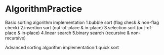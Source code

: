 # AlgorithmPractice

Basic sorting algorithm implementation 
1.bubble sort (flag check & non-flag check)
2.insertion sort (out-of-place & in-place)
3.selection sort (out-of-place & in-place)
4.linear search
5.binary search (recursive & non-recursive)

Advanced sorting algorithm implementation
1.quick sort